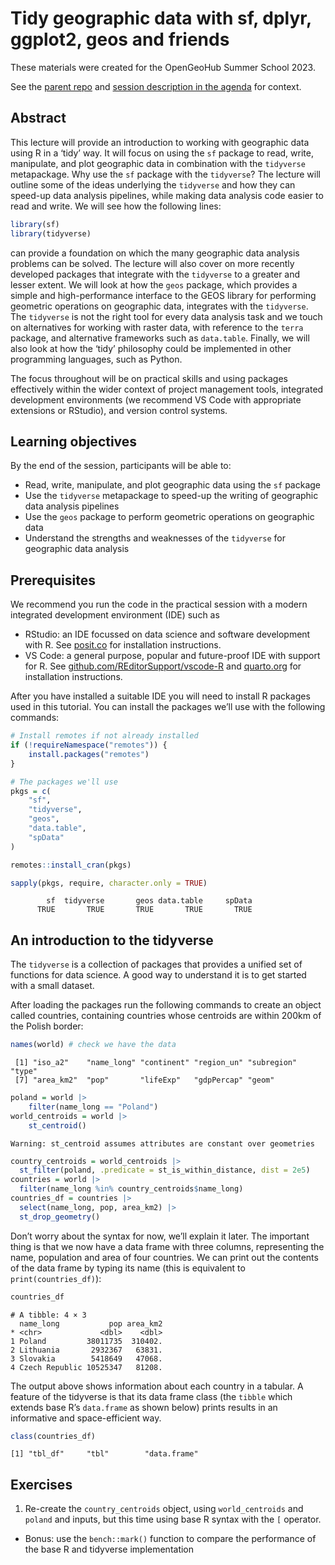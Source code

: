 # Tidy geographic data with sf, dplyr, ggplot2, geos and friends

These materials were created for the OpenGeoHub Summer School 2023.

See the [parent repo](https://github.com/robinlovelace/opengeohub2023)
and [session description in the
agenda](https://pretalx.earthmonitor.org/opengeohub-summer-school-2023/talk/7JN3FV/)
for context.

## Abstract

This lecture will provide an introduction to working with geographic
data using R in a ‘tidy’ way. It will focus on using the `sf` package to
read, write, manipulate, and plot geographic data in combination with
the `tidyverse` metapackage. Why use the `sf` package with the
`tidyverse`? The lecture will outline some of the ideas underlying the
`tidyverse` and how they can speed-up data analysis pipelines, while
making data analysis code easier to read and write. We will see how the
following lines:

``` r
library(sf)
library(tidyverse)
```

can provide a foundation on which the many geographic data analysis
problems can be solved. The lecture will also cover on more recently
developed packages that integrate with the `tidyverse` to a greater and
lesser extent. We will look at how the `geos` package, which provides a
simple and high-performance interface to the GEOS library for performing
geometric operations on geographic data, integrates with the
`tidyverse`. The `tidyverse` is not the right tool for every data
analysis task and we touch on alternatives for working with raster data,
with reference to the `terra` package, and alternative frameworks such
as `data.table`. Finally, we will also look at how the ‘tidy’ philosophy
could be implemented in other programming languages, such as Python.

The focus throughout will be on practical skills and using packages
effectively within the wider context of project management tools,
integrated development environments (we recommend VS Code with
appropriate extensions or RStudio), and version control systems.

## Learning objectives

By the end of the session, participants will be able to:

- Read, write, manipulate, and plot geographic data using the `sf`
  package
- Use the `tidyverse` metapackage to speed-up the writing of geographic
  data analysis pipelines
- Use the `geos` package to perform geometric operations on geographic
  data
- Understand the strengths and weaknesses of the `tidyverse` for
  geographic data analysis

## Prerequisites

We recommend you run the code in the practical session with a modern
integrated development environment (IDE) such as

- RStudio: an IDE focussed on data science and software development
  with R. See [posit.co](https://posit.co/download/rstudio-desktop/) for
  installation instructions.
- VS Code: a general purpose, popular and future-proof IDE with support
  for R. See
  [github.com/REditorSupport/vscode-R](https://github.com/REditorSupport/vscode-R#getting-started)
  and [quarto.org](https://quarto.org/docs/get-started/) for
  installation instructions.

After you have installed a suitable IDE you will need to install R
packages used in this tutorial. You can install the packages we’ll use
with the following commands:

``` r
# Install remotes if not already installed
if (!requireNamespace("remotes")) {
    install.packages("remotes")
}

# The packages we'll use
pkgs = c(
    "sf",
    "tidyverse",
    "geos",
    "data.table",
    "spData"
)
```

``` r
remotes::install_cran(pkgs)
```

``` r
sapply(pkgs, require, character.only = TRUE)
```

            sf  tidyverse       geos data.table     spData 
          TRUE       TRUE       TRUE       TRUE       TRUE 

## An introduction to the tidyverse

The `tidyverse` is a collection of packages that provides a unified set
of functions for data science. A good way to understand it is to get
started with a small dataset.

After loading the packages run the following commands to create an
object called countries, containing countries whose centroids are within
200km of the Polish border:

``` r
names(world) # check we have the data
```

     [1] "iso_a2"    "name_long" "continent" "region_un" "subregion" "type"     
     [7] "area_km2"  "pop"       "lifeExp"   "gdpPercap" "geom"     

``` r
poland = world |>
    filter(name_long == "Poland")
world_centroids = world |>
    st_centroid()
```

    Warning: st_centroid assumes attributes are constant over geometries

``` r
country_centroids = world_centroids |>
  st_filter(poland, .predicate = st_is_within_distance, dist = 2e5)
countries = world |>
  filter(name_long %in% country_centroids$name_long)
countries_df = countries |>
  select(name_long, pop, area_km2) |>
  st_drop_geometry()
```

Don’t worry about the syntax for now, we’ll explain it later. The
important thing is that we now have a data frame with three columns,
representing the name, population and area of four countries. We can
print out the contents of the data frame by typing its name (this is
equivalent to `print(countries_df)`):

``` r
countries_df
```

    # A tibble: 4 × 3
      name_long           pop area_km2
    * <chr>             <dbl>    <dbl>
    1 Poland         38011735  310402.
    2 Lithuania       2932367   63831.
    3 Slovakia        5418649   47068.
    4 Czech Republic 10525347   81208.

The output above shows information about each country in a tabular. A
feature of the tidyverse is that its data frame class (the `tibble`
which extends base R’s `data.frame` as shown below) prints results in an
informative and space-efficient way.

``` r
class(countries_df)
```

    [1] "tbl_df"     "tbl"        "data.frame"

## Exercises

1.  Re-create the `country_centroids` object, using `world_centroids`
    and `poland` and inputs, but this time using base R syntax with the
    `[` operator.

- Bonus: use the `bench::mark()` function to compare the performance of
  the base R and tidyverse implementation
